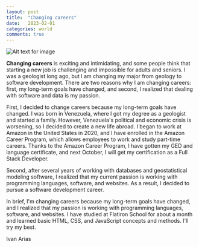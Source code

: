 ```yaml
---
layout: post
title:  "Changing careers"
date:   2023-02-01
categories: world
comments: true
---
```



![Alt text for image](https://images.unsplash.com/photo-1499244571948-7ccddb3583f1?ixlib=rb-4.0.3&ixid=M3wxMjA3fDB8MHxwaG90by1wYWdlfHx8fGVufDB8fHx8fA%3D%3D&auto=format&fit=crop&w=1332&q=80)

  
  **Changing careers** is exciting and intimidating, and some people think that starting a new job is challenging and impossible for adults and seniors. I was a geologist long ago, but I am changing my major from geology to software development. There are two reasons why I am changing careers: first, my long-term goals have changed, and second, I realized that dealing with software and data is my passion.

First, I decided to change careers because my long-term goals have changed. I was born in Venezuela, where I got my degree as a geologist and started a family. However, Venezuela's political and economic crisis is worsening, so I decided to create a new life abroad. I began to work at Amazon in the United States in 2020, and I have enrolled in the Amazon Career Program, which allows employees to work and study part-time careers. Thanks to the Amazon Career Program, I have gotten my GED and language certificate, and next October, I will get my certification as a Full Stack Developer.

Second, after several years of working with databases and geostatistical modeling software, I realized that my current passion is working with programming languages, software, and websites. As a result, I decided to pursue a software development career.

In brief, I'm changing careers because my long-term goals have changed, and I realized that my passion is working with programming languages, software, and websites. I have studied at Flatiron School for about a month and learned basic HTML, CSS, and JavaScript concepts and methods. I'll try my best.
 
Ivan Arias